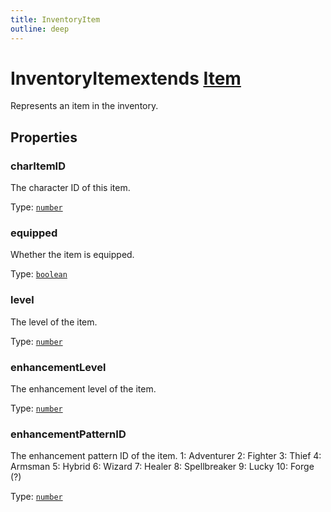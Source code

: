 ```yaml
---
title: InventoryItem
outline: deep
---
```

# InventoryItem<Badge>extends <a href="/api/struct/item">Item</a></Badge>

Represents an item in the inventory.



## Properties

### charItemID<Badge text="getter" />
The character ID of this item.

Type: <code><a href="https://developer.mozilla.org/en-us/docs/web/javascript/reference/global_objects/number">number</a></code>

### equipped<Badge text="getter" />
Whether the item is equipped.

Type: <code><a href="https://developer.mozilla.org/en-us/docs/web/javascript/reference/global_objects/boolean">boolean</a></code>

### level<Badge text="getter" />
The level of the item.

Type: <code><a href="https://developer.mozilla.org/en-us/docs/web/javascript/reference/global_objects/number">number</a></code>

### enhancementLevel<Badge text="getter" />
The enhancement level of the item.

Type: <code><a href="https://developer.mozilla.org/en-us/docs/web/javascript/reference/global_objects/number">number</a></code>

### enhancementPatternID<Badge text="getter" />
The enhancement pattern ID of the item.
1: Adventurer
2: Fighter
3: Thief
4: Armsman
5: Hybrid
6: Wizard
7: Healer
8: Spellbreaker
9: Lucky
10: Forge (?)

Type: <code><a href="https://developer.mozilla.org/en-us/docs/web/javascript/reference/global_objects/number">number</a></code>
